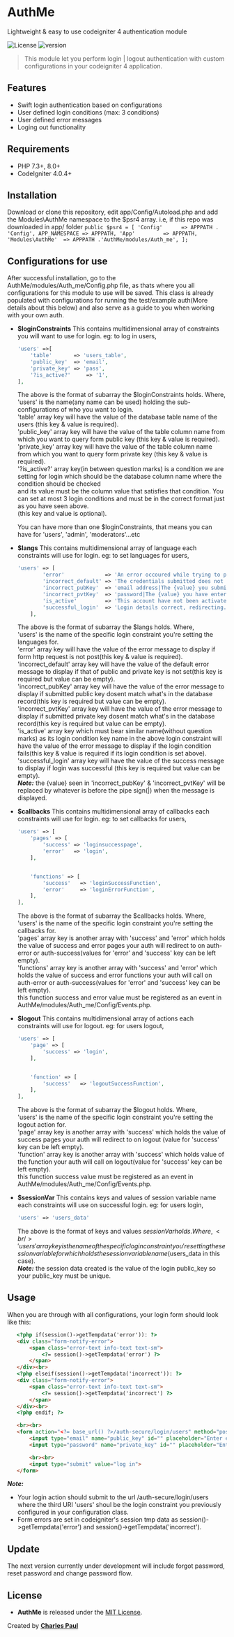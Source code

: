 # AuthMe
Lightweight & easy to use codeigniter 4 authentication module

![License](https://img.shields.io/github/license/dev-charles15531/AuthMe) ![version](https://img.shields.io/github/v/release/dev-charles15531/AuthMe) 

> This module let you perform login | logout authentication with custom configurations in your codeigniter 4 application.

## Features
- Swift login authentication based on configurations
- User defined login conditions (max: 3 conditions)
- User defined error messages
- Loging out functionality

## Requirements
- PHP 7.3+, 8.0+
- CodeIgniter 4.0.4+

## Installation 
 Download or clone this repository, edit app/Config/Autoload.php and add the Modules\AuthMe namespace to the $psr4 array. i.e, if this repo was downloaded in app/ folder
	````
    public $psr4 = [
        'Config'      => APPPATH . 'Config',
        APP_NAMESPACE => APPPATH,
        'App'         => APPPATH,
        'Modules\AuthMe'  => APPPATH .'AuthMe/modules/Auth_me',
    ];
	````

## Configurations for use
 After successful installation, go to the AuthMe/modules/Auth_me/Config.php file, as thats where you all configurations for this module to 
 use will be saved. This class is already populated with configurations for running the test/example auth(More details about this below) and also serve as a guide to you when working with your own auth.
 - **$loginConstraints** 
	This contains multidimensional array of constraints you will want to use for login. eg: to log in users,
	````php
    'users' =>[
		'table'       => 'users_table',
		'public_key'  => 'email',
		'private_key' => 'pass',
		'?is_active?'     => '1',
    ], 
	````
	The above is the format of subarray the $loginConstraints holds. Where,<br/> 
	'users' is the name(any name can be used) holding the sub-configurations of who you want to login.<br/>
	'table' array key will have the value of the database table name of the users (this key & value is required).<br/>
	'public_key' array key will have the value of the table column name from which you want to query form public key (this key & value is required).<br/>
	'private_key' array key will have the value of the table column name from which you want to query form private key (this key & value is required).<br/>
	'?is_active?' array key(in between question marks) is a condition we are setting for login which should be the database column name where the condition should be checked <br/>
				  and its value must be the column value that satisfies that condition. You can set at most 3 login conditions and must be in the correct format just as you have seen above.<br/>
				  (this key and value is optional).<br/>
				  
	
	You can have more than one $loginConstraints, that means you can have for 'users', 'admin', 'moderators'...etc
	
- **$langs** 
   This contains multidimensional array of language each constraints will use for login. eg: to set languages for users,
	````php
    'users' => [
            'error'             => 'An error occoured while trying to process your request<br>Please try again.',
            'incorrect_default' => 'The credentials submitted does not match our record.',
            'incorrect_pubKey'  => 'email address|The {value} you submitted does not match our record',
            'incorrect_pvtKey'  => 'password|The {value} you have entered is incorrect, Click on the forgot password link below to reset your password',
            'is_active'         => 'This account have not been activated, please do so and try again.',
            'successful_login'  => 'Login details correct, redirecting....',
        ],
	````
	The above is the format of subarray the $langs holds. Where, <br/>
	'users' is the name of the specific login constraint you're setting the languages for.<br/>
	'error' array key will have the value of the error message to display if form http request is not post(this key & value is required).<br/>
	'incorrect_default' array key will have the value of the default error message to display if that of public and private key is not set(this key is required but value can be empty).<br/>
	'incorrect_pubKey' array key will have the value of the error message to display if submitted public key dosent match what's in the database record(this key is required but value can be empty).<br/>
	'incorrect_pvtKey' array key will have the value of the error message to display if submitted private key dosent match what's in the database record(this key is required but value can be empty).<br/>
	'is_active' array key which must bear similar name(without question marks) as its login condition key name in the above login constraint will have the value of the error message to display if the login condition fails(this key & value is required if its login condition is set above).<br/>
	'successful_login' array key will have the value of the success message to display if login was successful (this key is required but value can be empty).<br/>
	***Note:*** the {value} seen in 'incorrect_pubKey' & 'incorrect_pvtKey' will be replaced by whatever is before the pipe sign(|) when the message is displayed.
	
- **$callbacks** 
   This contains multidimensional array of callbacks each constraints will use for login. eg: to set callbacks for users,
	````php
    'users' => [
		'pages' => [
			'success' => 'loginsuccesspage',
			'error'   => 'login',
		],


		'functions' => [
			'success'   => 'loginSuccessFunction',
			'error'     => 'loginErrorFunction',
		],
	],
	````
	The above is the format of subarray the $callbacks holds. Where, <br/>
	'users' is the name of the specific login constraint you're setting the callbacks for.<br/>
	'pages' array key is another array with 'success' and 'error' which holds the value of success and error pages your auth will redirect to on auth-error or auth-success(values for 'error' and 'success' key can be left empty).<br/>
	'functions' array key is another array with 'success' and 'error' which holds the value of success and error functions your auth will call on auth-error or auth-success(values for 'error' and 'success' key can be left empty).<br/>
				this function success and error value must be registered as an event in AuthMe/modules/Auth_me/Config/Events.php.<br/>
				
- **$logout** 
   This contains multidimensional array of actions each constraints will use for logout. eg: for users logout,
	````php
    'users' => [
		'page' => [
			'success' => 'login',
		],


		'function' => [
			'success'   => 'logoutSuccessFunction',
		],
	],
	````
	The above is the format of subarray the $logout holds. Where, <br/>
	'users' is the name of the specific login constraint you're setting the logout action for.<br/>
	'page' array key is another array with 'success' which holds the value of success pages your auth will redirect to on logout (value for 'success' key can be left empty).<br/>
	'function' array key is another array with 'success' which holds value of the function your auth will call on logout(value for 'success' key can be left empty).<br/>
				this function success value must be registered as an event in AuthMe/modules/Auth_me/Config/Events.php.<br/>

- **$sessionVar** 
   This contains keys and values of session variable name each constraints will use on successful login. eg: for users login,
	````php
    'users' => 'users_data'
	````
	The above is the format of keys and values $sessionVar holds. Where, <br/>
	'users' array key is the name of the specific login constraint you're setting the session variable for which holds the session variable name($users_data in this case).<br/>
	***Note:*** the session data created is the value of the login public_key so your public_key must be unique.<br/>
	
## Usage
 When you are through with all configurations, your login form should look like this:
 ````html
	<?php if(session()->getTempdata('error')): ?>
	<div class="form-notify-error">
		<span class="error-text info-text text-sm">
			<?= session()->getTempdata('error') ?>
		</span>
	</div><br>
	<?php elseif(session()->getTempdata('incorrect')): ?>
	<div class="form-notify-error">
		<span class="error-text info-text text-sm">
			<?= session()->getTempdata('incorrect') ?>
		</span>
	</div><br>
	<?php endif; ?>

	<br><br>
	<form action="<?= base_url() ?>/auth-secure/login/users" method="post">
		<input type="email" name="public_key" id="" placeholder="Enter email">
		<input type="password" name="private_key" id="" placeholder="Enter password">

		<br><br>
		<input type="submit" value="log in">
	</form>
 ````
 ***Note:*** 
 - Your login action should submit to the url <?= base_url() ?>/auth-secure/login/users
   where the third URI 'users' shoul be the login constraint you previously configured in your configuration class.
 - Form errors are set in codeigniter's session tmp data as session()->getTempdata('error') and session()->getTempdata('incorrect').
 
## Update
 The next version currently under development will include forgot password, reset password and change password flow.

##  License
- **AuthMe** is released under the [MIT License](https://github.com/dev-charles15531/AuthMe/blob/master/LICENSE).

Created by **[Charles Paul](https://github.com/dev-charles15531)** 
